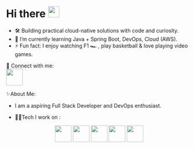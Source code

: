 <h1 align="Left">Hi there <img src="https://media.giphy.com/media/hvRJCLFzcasrR4ia7z/giphy.gif" width="30px"/></h1>

- 🛠️ Building practical cloud-native solutions with code and curiosity.
- 🌱 I’m currently learning Java + Spring Boot, DevOps, Cloud (AWS).
- ⚡ Fun fact: I enjoy watching F1 🏎️ , play basketball & love playing video games.


🔗 Connect with me:<br/>
<a href="https://linkedin.com/in/chirag-kp" target="_blank">
  <img src="https://img.icons8.com/color/48/linkedin.png" height="45" width="45"/>
</a>

✨About Me:
- I am a aspiring Full Stack Developer and DevOps enthusiast.

- 🧑‍💻Tech I work on : 
<p align="center">
<img src="https://img.icons8.com/color/48/java-coffee-cup-logo--v1.png" height="45" width="45"/>
<img src="https://img.icons8.com/color/48/spring-logo.png" height="45" width="45"/>
<img src="https://img.icons8.com/color/48/git.png" height="45" width="45"/>
<img src="https://img.icons8.com/color/48/mysql-logo.png" height="45" width="45"/>
<img src="https://img.icons8.com/color/48/jenkins.png" height="45" width="45" "/>
</p>

<!---
K8sByte/K8sByte is a ✨ special ✨ repository because its `README.md` (this file) appears on your GitHub profile.
You can click the Preview link to take a look at your changes.
--->
